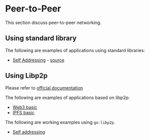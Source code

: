 # Peer-to-Peer

This section discuss peer-to-peer networking.

## Using standard library

The following are examples of applications using standard libraries:

* [Self Addressing](../cmd/netpkg/selfaddr/main.go) - [source](https://systemweakness.com/get-local-network-address-using-golang-a-beginners-guide-7e4074287a03)

## Using Libp2p

Please refer to [official documentation](https://docs.libp2p.io/guides/getting-started/go/)

The following are examples of applications based on libp2p:

* [Web3 basic](https://pl-launchpad.io/curriculum/web3/objectives/)
* [IPFS basic](https://pl-launchpad.io/curriculum/ipfs/objectives/)

The following are working examples using `go-libp2p`.

* [Self addressing](../cmd/libp2p/selfaddr/main.go)